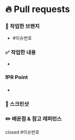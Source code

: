 # 🔥 Pull requests
### 🌴 작업한 브랜치
- #이슈번호

### ✅ 작업한 내용
- <!-- 작업한 내용 적어주세요 -->

### ❗️PR Point
- <!-- 부족했던 점 혹은 개선하고 싶은 방향이 있다면 얘기해주세요 -->

### 📸 스크린샷
<!-- 스크린 샷을 첨부해주세요 -->

### ✏️ 배운점 & 참고 레퍼런스
<!-- 예시 
1. UISTACKView에서 이러러럴 부분이 있었는데 이렇게 하는 법을 배웠다
- 참고 사이트 및 블로그
- 참고 사이트 및 블로그
- 참고 사이트 및 블로그
-->


closed #이슈번호
